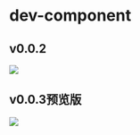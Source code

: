 # dev-component

## v0.0.2
![](http://192.168.169.170:8980/xwiki/bin/download/%E5%BC%80%E5%8F%91/Java%E5%BC%80%E5%8F%91/%E9%A1%B9%E7%9B%AE%E5%BC%95%E7%94%A8/V0.0.2/WebHome/1504690744190-666.png?width=3058&height=1115)

## v0.0.3预览版
![](http://192.168.169.170:8980/xwiki/bin/download/%E5%BC%80%E5%8F%91/Java%E5%BC%80%E5%8F%91/%E9%A1%B9%E7%9B%AE%E5%BC%95%E7%94%A8/V0.0.3/WebHome/1504690782907-422.png?width=3156&height=1607)
